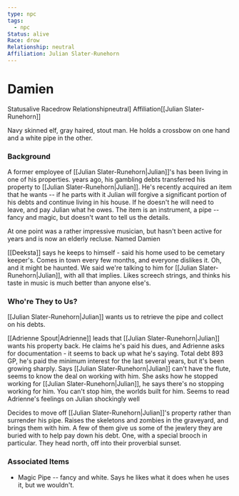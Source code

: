 ```yaml
---
type: npc
tags:
  - npc
Status: alive
Race: drow
Relationship: neutral
Affiliation: Julian Slater-Runehorn
---
```


# Damien
<span class="dataview inline-field"><span class="inline-field-key">Status</span><span class="inline-field-value">alive</span></span>
<span class="dataview inline-field"><span class="inline-field-key">Race</span><span class="inline-field-value">drow</span></span>
<span class="dataview inline-field"><span class="inline-field-key">Relationship</span><span class="inline-field-value">neutral</span></span>]
<span class="dataview inline-field"><span class="inline-field-key">Affiliation</span><span class="inline-field-value">[[Julian Slater-Runehorn]]</span></span>

Navy skinned elf, gray haired, stout man. He holds a crossbow on one hand and a white pipe in the other. 

### Background
A former employee of [[Julian Slater-Runehorn|Julian]]'s has been living in one of his properties. years ago, his gambling debts transferred his property to [[Julian Slater-Runehorn|Julian]]. He's recently acquired an item that he wants -- if he parts with it Julian will forgive a significant portion of his debts and continue living in his house. If he doesn't he will need to leave, and pay Julian what he owes. The item is an instrument, a pipe -- fancy and magic, but doesn't want to tell us the details. 

At one point was a rather impressive musician, but hasn't been active for years and is now an elderly recluse. Named Damien 

[[Deeksta]] says he keeps to himself - said his home used to be cemetary keeper's. Comes in town every few months, and everyone dislikes it. Oh, and it might be haunted. We said we're talking to him for [[Julian Slater-Runehorn|Julian]], with all that implies. Likes screech strings, and thinks his taste in music is much better than anyone else's. 


### Who're They to Us?
[[Julian Slater-Runehorn|Julian]] wants us to retrieve the pipe and collect on his debts. 

[[Adrienne Spout|Adrienne]] leads that [[Julian Slater-Runehorn|Julian]] wants his property back. He claims he's paid his dues, and Adrienne asks for documentation - it seems to back up what he's saying. Total debt 893 GP, he's paid the minimum interest for the last several years, but it's been growing sharply. Says [[Julian Slater-Runehorn|Julian]] can't have the flute, seems to know the deal on working with him. 
	She asks how he stopped working for [[Julian Slater-Runehorn|Julian]], he says there's no stopping working for him. You can't stop him, the worlds built for him. Seems to read Adrienne's feelings on Julian shockingly well

Decides to move off [[Julian Slater-Runehorn|Julian]]'s property rather than surrender his pipe. Raises the skeletons and zombies in the graveyard, and brings them with him. A few of them give us some of the jewlery they are buried with to help pay down his debt. One, with a special brooch in particular. They head north, off into their proverbial sunset. 

### Associated Items
* Magic Pipe -- fancy and white. Says he likes what it does when he uses it, but we wouldn't. 
